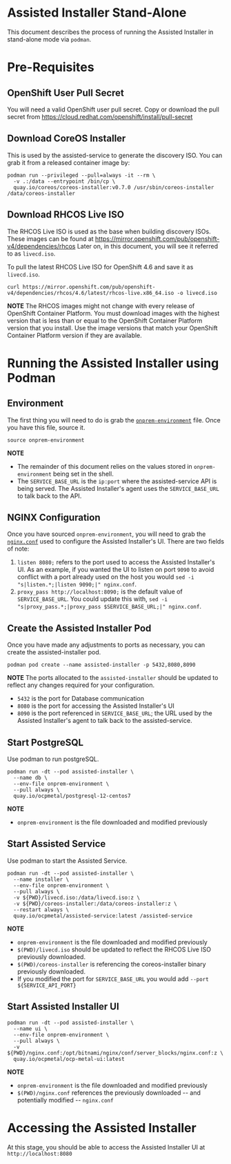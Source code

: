 Assisted Installer Stand-Alone
==============================

This document describes the process of running the Assisted Installer in
stand-alone mode via `podman`.

# Pre-Requisites

## OpenShift User Pull Secret

You will need a valid OpenShift user pull secret. Copy or download the pull
secret from https://cloud.redhat.com/openshift/install/pull-secret

## Download CoreOS Installer

This is used by the assisted-service to generate the discovery ISO. You can grab
it from a released container image by:

```
podman run --privileged --pull=always -it --rm \
  -v .:/data --entrypoint /bin/cp \
  quay.io/coreos/coreos-installer:v0.7.0 /usr/sbin/coreos-installer /data/coreos-installer
```

## Download RHCOS Live ISO

The RHCOS Live ISO is used as the base when building discovery ISOs. These
images can be found at https://mirror.openshift.com/pub/openshift-v4/dependencies/rhcos
Later on, in this document, you will see it referred to as `livecd.iso`.

To pull the latest RHCOS Live ISO for OpenShift 4.6 and save it as `livecd.iso`.

```
curl https://mirror.openshift.com/pub/openshift-v4/dependencies/rhcos/4.6/latest/rhcos-live.x86_64.iso -o livecd.iso
```

**NOTE** 
The RHCOS images might not change with every release of OpenShift Container Platform.
You must download images with the highest version that is less than or equal to the
OpenShift Container Platform version that you install. Use the image versions that
match your OpenShift Container Platform version if they are available.

# Running the Assisted Installer using Podman

## Environment

The first thing you will need to do is grab the
[`onprem-environment`](https://raw.githubusercontent.com/openshift/assisted-service/master/onprem-environment)
file. Once you have this file, source it.

```
source onprem-environment
```

**NOTE**
* The remainder of this document relies on the values stored in
    `onprem-environment` being set in the shell.
* The `SERVICE_BASE_URL` is the `ip:port` where the assisted-service
    API is being served. The Assisted Installer's agent uses the
    `SERVICE_BASE_URL` to talk back to the API.


## NGINX Configuration

Once you have sourced `onprem-environment`, you will need to grab the
[`nginx.conf`](https://raw.githubusercontent.com/openshift/assisted-service/master/deploy/ui/nginx.conf)
used to configure the Assisted Installer's UI. There are two fields of note:

1. `listen 8080;` refers to the port used to access the Assisted Installer's UI.
  As an example, if you wanted the UI to listen on port `9090` to avoid conflict
  with a port already used on the host you would `sed -i "s|listen.*;|listen 9090;|" nginx.conf`.
1. `proxy_pass http://localhost:8090;` is the default value of `SERVICE_BASE_URL`.
  You could update this with, `sed -i "s|proxy_pass.*;|proxy_pass $SERVICE_BASE_URL;|" nginx.conf`.

## Create the Assisted Installer Pod

Once you have made any adjustments to ports as necessary, you can create the
assisted-installer pod.

```
podman pod create --name assisted-installer -p 5432,8080,8090
```

**NOTE**
The ports allocated to the `assisted-installer` should be updated to reflect any
changes required for your configuration.

* `5432` is the port for Database communication
* `8080` is the port for accessing the Assisted Installer's UI
* `8090` is the port referenced in `SERVICE_BASE_URL`; the URL used by the
    Assisted Installer's agent to talk back to the assisted-service.

## Start PostgreSQL

Use podman to run postgreSQL.

```
podman run -dt --pod assisted-installer \
  --name db \
  --env-file onprem-environment \
  --pull always \
  quay.io/ocpmetal/postgresql-12-centos7
```

**NOTE**
* `onprem-environment` is the file downloaded and modified previously

## Start Assisted Service

Use podman to start the Assisted Service.

```
podman run -dt --pod assisted-installer \
  --name installer \
  --env-file onprem-environment \
  --pull always \
  -v ${PWD}/livecd.iso:/data/livecd.iso:z \
  -v ${PWD}/coreos-installer:/data/coreos-installer:z \
  --restart always \
  quay.io/ocpmetal/assisted-service:latest /assisted-service
```

**NOTE**
* `onprem-environment` is the file downloaded and modified previously
* `$(PWD)/livecd.iso` should be updated to reflect the RHCOS Live ISO previously
    downloaded.
* `$(PWD)/coreos-installer` is referencing the coreos-installer binary
    previously downloaded.
* If you modified the port for `SERVICE_BASE_URL` you would add `--port ${SERVICE_API_PORT}`

## Start Assisted Installer UI

```
podman run -dt --pod assisted-installer \
  --name ui \
  --env-file onprem-environment \
  --pull always \
  -v ${PWD}/nginx.conf:/opt/bitnami/nginx/conf/server_blocks/nginx.conf:z \
  quay.io/ocpmetal/ocp-metal-ui:latest
```

**NOTE**
* `onprem-environment` is the file downloaded and modified previously
* `$(PWD)/nginx.conf` references the previously downloaded -- and potentially
    modified -- `nginx.conf`

# Accessing the Assisted Installer

At this stage, you should be able to access the Assisted Installer UI at
`http://localhost:8080`
